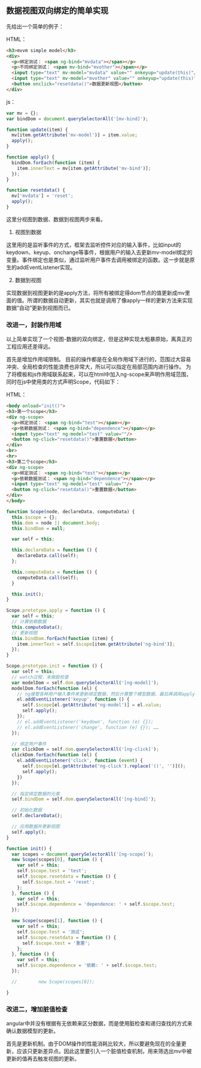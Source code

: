 ## 数据视图双向绑定的简单实现

先给出一个简单的例子：

HTML：
```HTML
<h3>mvvm simple model</h3>
<div>
  <p>绑定测试： <span ng-bind="mvdata"></span></p>
  <p>不同绑定测试： <span mv-bind="mvother"></span></p>
  <input type="text" mv-model="mvdata" value="" onkeyup="update(this)"/>
  <input type="text" mv-model="mvother" value="" onkeyup="update(this)"/>
  <button onclick="resetdata()">数据更新视图</button>
</div>
```
js：
```javascript
var mv = {};
var bindDom = document.querySelectorAll('[mv-bind]');

function update(item) {
  mv[item.getAttribute('mv-model')] = item.value;
  apply();
}

function apply() {
  bindDom.forEach(function (item) {
    item.innerText = mv[item.getAttribute('mv-bind')];
  });
}

function resetdata() {
  mv['mvdata'] = 'reset';
  apply();
}
```

这里分视图到数据、数据到视图两步来看。

1. 视图到数据

这里用的是监听事件的方式，框架去监听控件对应的输入事件，比如input的keydown、keyup、onchange等事件，根据用户的输入去更新mv-model绑定的变量。事件绑定也是类似，通过监听用户事件去调用被绑定的函数。这一步就是原生的addEventListener实现。

2. 数据到视图

实现数据到视图更新的是apply方法，将所有被绑定得dom节点的值更新成mv里面的值。所谓的数据自动更新，其实也就是调用了像apply一样的更新方法来实现数据“自动”更新到视图而已。

### 改进一，封装作用域

以上简单实现了一个视图-数据的双向绑定，但是这种实现太粗暴原始，离真正的工程应用还差得远。

首先是增加作用域限制。
目前的操作都是在全局作用域下进行的，范围过大容易冲突、全局检查的性能浪费也非常大，所以可以指定在局部范围内进行操作。
为了将模板和js作用域联系起来，可以在html中加入ng-scope来声明作用域范围，同时在js中使用类的方式声明Scope，代码如下：

HTML：
```HTML
<body onload="init()">
<h3>第一个scope</h3>
<div ng-scope>
  <p>绑定测试： <span ng-bind="test"></span></p>
  <p>依赖数据测试： <span ng-bind="dependence"></span></p>
  <input type="text" ng-model="test" value=""/>
  <button ng-click="resetdata()">重置数据</button>
</div>
<br>
<hr>
<h3>第二个scope</h3>
<div ng-scope>
  <p>绑定测试： <span ng-bind="test"></span></p>
  <p>依赖数据测试： <span ng-bind="dependence"></span></p>
  <input type="text" ng-model="test" value=""/>
  <button ng-click="resetdata()">重置数据</button>
</div>
</body>
```

```javascript
function Scope(node, declareData, computeData) {
  this.$scope = {};
  this.dom = node || document.body;
  this.bindDom = null;

  var self = this;

  this.declareData = function () {
    declareData.call(self);
  };

  this.computeData = function () {
    computeData.call(self);
  }

  this.init();
}

Scope.prototype.apply = function () {
  var self = this;
  // 计算依赖数据
  this.computeData();
  // 更新视图
  this.bindDom.forEach(function (item) {
    item.innerText = self.$scope[item.getAttribute('ng-bind')];
  });
}

Scope.prototype.init = function () {
  var self = this;
  // watch过程，未做脏检查
  var modelDom = self.dom.querySelectorAll('[ng-model]');
  modelDom.forEach(function (el) {
    // ng接管各种用户输入事件来更新绑定数据，然后计算整个模型数据，最后再调用apply去更新视图
    el.addEventListener('keyup', function () {
      self.$scope[el.getAttribute('ng-model')] = el.value;
      self.apply();
    });
    // el.addEventListener('keydown', function (e) {});
    // el.addEventListener('change', function (e) {}); ……
  });

  // 绑定用户事件
  var clickDom = self.dom.querySelectorAll('[ng-click]');
  clickDom.forEach(function (el) {
    el.addEventListener('click', function (event) {
      self.$scope[el.getAttribute('ng-click').replace('()', '')]();
      self.apply();
    })
  });

  // 指定绑定数据的元素
  self.bindDom = self.dom.querySelectorAll('[ng-bind]');

  // 初始化数据
  self.declareData();

  // 应用数据并更新视图
  self.apply();
}

function init() {
  var scopes = document.querySelectorAll('[ng-scope]');
  new Scope(scopes[0], function () {
    var self = this;
    self.$scope.test = 'test';
    self.$scope.resetdata = function () {
      self.$scope.test = 'reset';
    };
  }, function () {
    var self = this;
    self.$scope.dependence = 'dependence: ' + self.$scope.test;
  });

  new Scope(scopes[1], function () {
    var self = this;
    self.$scope.test = '测试';
    self.$scope.resetdata = function () {
      self.$scope.test = '重置';
    };
  }, function () {
    var self = this;
    self.$scope.dependence = '依赖: ' + self.$scope.test;
  });

  //        new Scope(scopes[0]);

}
```

### 改进二，增加脏值检查

angular中并没有根据有无依赖来区分数据，而是使用脏检查和递归查找的方式来确认数据模型的更新。

首先是更新机制。由于DOM操作的性能消耗比较大，所以要避免现在的全量更新，应该只更新差异点。因此这里要引入一个脏值检查机制，用来筛选出mv中被更新的值再去触发视图的更新。






